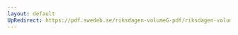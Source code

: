 ```yaml
---
layout: default
UpRedirect: https://pdf.swedeb.se/riksdagen-volumeG-pdf/riksdagen-volumeG-pdf/data/200102/reg_200102_web.pdf
---
```

